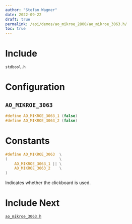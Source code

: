 ```yaml
---
author: "Stefan Wagner"
date: 2022-09-22
draft: true
permalink: /api/demos/ao_mikroe_2800/ao_mikroe_3063.h/
toc: true
---
```


# Include

`stdbool.h`

# Configuration

## `AO_MIKROE_3063`

```c
#define AO_MIKROE_3063_1 (false)
#define AO_MIKROE_3063_2 (false)
```

# Constants

```c
#define AO_MIKROE_3063  \
(                       \
    AO_MIKROE_3063_1 || \
    AO_MIKROE_3063_2    \
)
```

Indicates whether the clickboard is used.

# Include Next

[`ao_mikroe_3063.h`](../ao_mikroe/ao_mikroe_3063.h.md)
